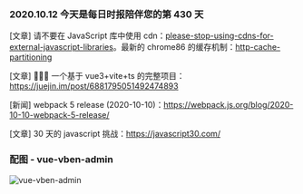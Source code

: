 ### 2020.10.12 今天是每日时报陪伴您的第 430 天

[文章] 请不要在 JavaScript 库中使用 cdn：[please-stop-using-cdns-for-external-javascript-libraries](https://shkspr.mobi/blog/2020/10/please-stop-using-cdns-for-external-javascript-libraries/)。最新的 chrome86 的缓存机制：[http-cache-partitioning](https://developers.google.com/web/updates/2020/10/http-cache-partitioning)

[文章] 🎉🎉🎉 一个基于 vue3+vite+ts 的完整项目：<https://juejin.im/post/6881795051492474893>

[新闻] webpack 5 release (2020-10-10)：<https://webpack.js.org/blog/2020-10-10-webpack-5-release/>

[文章] 30 天的 javascript 挑战：<https://javascript30.com/>

### 配图 - vue-vben-admin

![vue-vben-admin](https://github.com/anncwb/vue-vben-admin/raw/main/.github/res/imgs/preview2.png)
